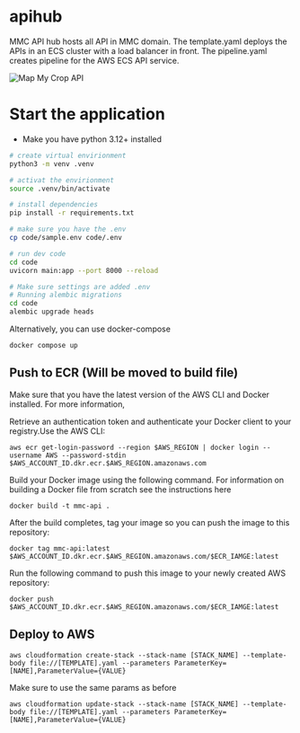 # apihub

MMC API hub hosts all API in MMC domain. The template.yaml deploys the APIs in an ECS cluster with a load balancer in front. The pipeline.yaml creates pipeline for the AWS ECS API service.

![Map My Crop API](https://cronitor.io/badges/3dBIJZ/production/ZevT31nhh-u-R1100Xj7NEWBv-w.svg)

# Start the application

- Make you have python 3.12+ installed

```bash
# create virtual envirionment
python3 -m venv .venv

# activat the envirionment
source .venv/bin/activate

# install dependencies
pip install -r requirements.txt

# make sure you have the .env
cp code/sample.env code/.env

# run dev code
cd code
uvicorn main:app --port 8000 --reload

# Make sure settings are added .env
# Running alembic migrations
cd code
alembic upgrade heads

```

Alternatively, you can use docker-compose

```
docker compose up
```

## Push to ECR (Will be moved to build file)

Make sure that you have the latest version of the AWS CLI and Docker installed. For more information,

Retrieve an authentication token and authenticate your Docker client to your registry.Use the AWS CLI:

```
aws ecr get-login-password --region $AWS_REGION | docker login --username AWS --password-stdin $AWS_ACCOUNT_ID.dkr.ecr.$AWS_REGION.amazonaws.com
```

Build your Docker image using the following command. For information on building a Docker file from scratch see the instructions here

```
docker build -t mmc-api .

```

After the build completes, tag your image so you can push the image to this repository:

```
docker tag mmc-api:latest $AWS_ACCOUNT_ID.dkr.ecr.$AWS_REGION.amazonaws.com/$ECR_IAMGE:latest
```

Run the following command to push this image to your newly created AWS repository:

```
docker push $AWS_ACCOUNT_ID.dkr.ecr.$AWS_REGION.amazonaws.com/$ECR_IAMGE:latest
```

## Deploy to AWS

```
aws cloudformation create-stack --stack-name [STACK_NAME] --template-body file://[TEMPLATE].yaml --parameters ParameterKey=[NAME],ParameterValue={VALUE}

```

Make sure to use the same params as before

```
aws cloudformation update-stack --stack-name [STACK_NAME] --template-body file://[TEMPLATE].yaml --parameters ParameterKey=[NAME],ParameterValue={VALUE}
```
